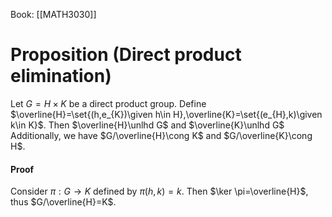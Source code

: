 Book: [[MATH3030]]
# Proposition (Direct product elimination)
Let $G=H\times K$ be a direct product group.
Define $\overline{H}=\set{(h,e_{K})\given h\in H},\overline{K}=\set{(e_{H},k)\given k\in K}$.
Then $\overline{H}\unlhd G$ and $\overline{K}\unlhd G$
Additionally, we have $G/\overline{H}\cong K$ and $G/\overline{K}\cong H$.
#### Proof
Consider $\pi:G\to K$ defined by $\pi(h,k)=k$.
Then $\ker \pi=\overline{H}$, thus $G/\overline{H}=K$.